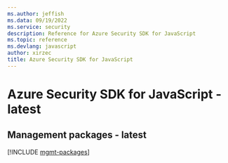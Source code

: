 ```yaml
---
ms.author: jeffish
ms.data: 09/19/2022
ms.service: security
description: Reference for Azure Security SDK for JavaScript
ms.topic: reference
ms.devlang: javascript
author: xirzec
title: Azure Security SDK for JavaScript
---
```

# Azure Security SDK for JavaScript - latest

## Management packages - latest
[!INCLUDE [mgmt-packages](security-mgmt-index.md)]